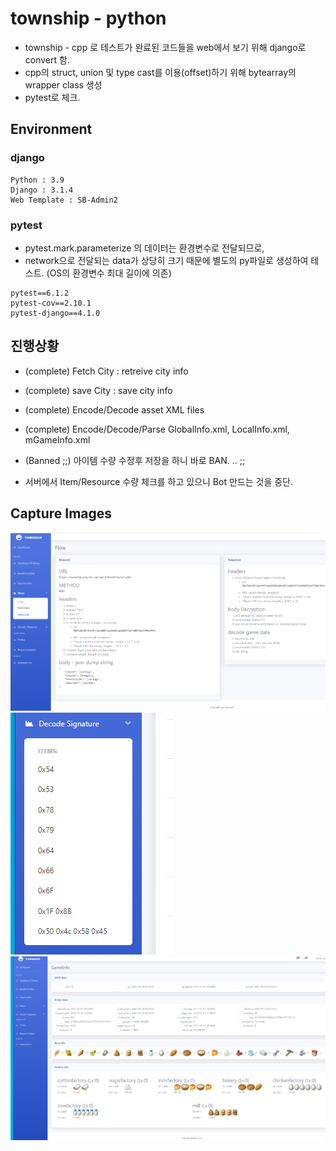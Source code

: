 # township - python

 - township - cpp 로 테스트가 완료된 코드들을 web에서 보기 위해 django로 convert 함.
 - cpp의 struct, union 및 type cast를 이용(offset)하기 위해 bytearray의 wrapper class 생성
 - pytest로 체크. 

## Environment

### django
```
Python : 3.9
Django : 3.1.4
Web Template : SB-Admin2
```
### pytest
- pytest.mark.parameterize 의 데이터는 환경변수로 전달되므로, 
- network으로 전달되는 data가 상당히 크기 때문에 별도의 py파일로 생성하여 테스트.
  (OS의 환경변수 최대 길이에 의존)

```
pytest==6.1.2
pytest-cov==2.10.1
pytest-django==4.1.0
```

## 진행상황

- (complete) Fetch City : retreive city info
- (complete) save City : save city info
- (complete) Encode/Decode asset XML files
- (complete) Encode/Decode/Parse GlobalInfo.xml, LocalInfo.xml, mGameInfo.xml

- (Banned ;;) 아이템 수량 수정후 저장을 하니 바로 BAN. .. ;; 
- 서버에서 Item/Resource 수량 체크를 하고 있으니 Bot 만드는 것을 중단.

## Capture Images
![image](images/flow.png)
![image](images/signature.png)
![image](images/analysis_packet.png)